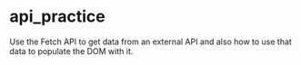 # api_practice
Use the Fetch API to get data from an external API and also how to use that data to populate the DOM with it.

